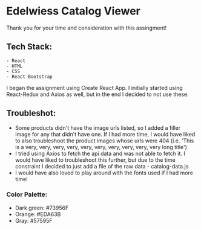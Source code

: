 # Edelwiess Catalog Viewer

Thank you for your time and consideration with this assingment!

## Tech Stack: 
    - React
    - HTML
    - CSS
    - React Bootstrap

I began the assignment using Create React App. I initially started using React-Redux and Axios as well, but in the end I decided to not use these. 

## Troubleshot: 
- Some products didn't have the image urls listed, so I added a filler image for any that didn't have one. If I had more time, I would have liked to also troubleshoot the product images whose urls were 404 (i.e. 'This is a very, very, very, very, very, very, very, very, very, very long title') 
- I tried using Axios to fetch the api data and was not able to fetch it. I would have liked to troubleshoot this further, but due to the time constraint I decided to just add a file of the raw data - catalog-data.js
- I would have also loved to play around with the fonts used if I had more time!

### Color Palette: 
- Dark green: #73956F
- Orange: #EDA63B
- Gray: #57595F
